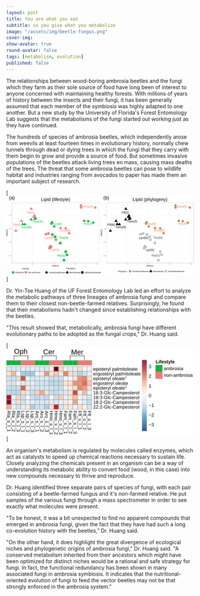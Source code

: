 ```yaml
---
layout: post
title: You are what you eat
subtitle: so you give what you metabolize
image: "/assets/img/beetle-fungus.png"
cover-img:
show-avatar: true
round-avatar: false
tags: [metabolism, evolution]
published: false
---
```


The relationships between wood-boring ambrosia beetles and the fungi which they farm as their sole source of food have long been of interest to anyone concerned with maintaining healthy forests. With millions of years of history between the insects and their fungi, it has been generally assumed that each member of the symbiosis was highly adapted to one another. But a new study by the University of Florida's Forest Entomology Lab suggests that the metabolisms of the fungi started out working just as they have continued.

The hundreds of species of ambrosia beetles, which independently arose from weevils at least fourteen times in evolutionary history, normally chew tunnels through dead or dying trees in which the fungi that they carry with them begin to grow and provide a source of food. But sometimes invasive populations of the beetles attack living trees en mass, causing mass deaths of the trees. The threat that some ambrosia beetles can pose to wildlife habitat and industries ranging from avocados to paper has made them an important subject of research.

[![lip_phy](/assets/img/lip_amb_phy_250.png)]

Dr. Yin-Tse Huang of the UF Forest Entomology Lab led an effort to analyze the metabolic pathways of three lineages of ambrosia fungi and compare them to their closest non-beetle-farmed relatives. Surprisingly, he found that their metabolisms hadn't changed since establishing relationships with the beetles.

"This result showed that, metabolically, ambrosia fungi have different evolutionary paths to be adopted as the fungal crops," Dr. Huang said.

[![ergosterol heatmap](/assets/img/ergosterol_250.png)]

An organism's metabolism is regulated by molecules called enzymes, which act as catalysts to speed up chemical reactions necessary to sustain life. Closely analyzing the chemicals present in an organism can be a way of understanding its metabolic ability to convert food (wood, in this case) into new compounds necessary to thrive and reproduce.

Dr. Huang identified three separate pairs of species of fungi, with each pair consisting of a beetle-farmed fungus and it's non-farmed relative. He put samples of the various fungi through a mass spectrometer in order to see exactly what molecules were present. 

"To be honest, it was a bit unexpected to find no apparent compounds that emerged in ambrosia fungi, given the fact that they have had such a long co-evolution history with the beetles,” Dr. Huang said.


"On the other hand, it does highlight the great divergence of ecological niches and phylogenetic origins of ambrosia fungi," Dr. Huang said. "A conserved metabolism inherited from their ancestors which might have been optimized for distinct niches would be a rational and safe strategy for fungi. In fact, the functional redundancy has been shown in many associated fungi in ambrosia symbiosis. It indicates that the nutritional-oriented evolution of fungi to feed the vector beetles may not be that strongly enforced in the ambrosia system."
